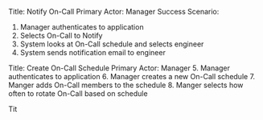 
Title: Notify On-Call
Primary Actor: Manager
Success Scenario:
1. Manager authenticates to application
2. Selects On-Call to Notify
3. System looks at On-Call schedule and selects engineer
4. System sends notification email to engineer

Title: Create On-Call Schedule
Primary Actor: Manager
5. Manager authenticates to application
6. Manager creates a new On-Call schedule
7. Manger adds On-Call members to the schedule
8. Manger selects how often to rotate On-Call based on schedule

Tit
<!--stackedit_data:
eyJoaXN0b3J5IjpbMTA0ODAwMTA1Ml19
-->